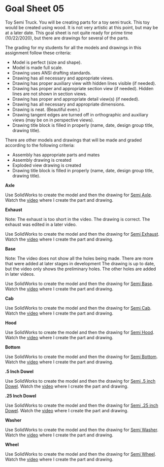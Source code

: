 # Goal Sheet 05

Toy Semi Truck.  You will be creating parts for a toy semi truck.  This toy would be created using wood.  It is not very artistic at this point, but may be at a later date.  This goal sheet is not quite ready for prime time (10/22/2020), but there are drawings for several of the parts.

The grading for my students for all the models and drawings in this assignment follow these criteria:

* Model is perfect (size and shape).
* Model is made full scale.
* Drawing uses ANSI drafting standards.
* Drawing has all necessary and appropriate views.
* Drawing has proper auxiliary view with hidden lines visible (if needed).
* Drawing has proper and appropriate section view (if needed).  Hidden lines are not shown in section views.
* Drawing has proper and appropriate detail view(s) (if needed).
* Drawing has all necessary and appropriate dimensions.
* Drawing is neat.  (Beautiful even.)
* Drawing tangent edges are turned off in orthographic and auxiliary views (may be on in perspective views).
* Drawing title block is filled in properly (name, date, design group title, drawing title).

There are other models and drawings that will be made and graded according to the following criteria:

* Assembly has appropriate parts and mates
* Assembly drawing is created
* Exploded view drawing is created
* Drawing title block is filled in properly (name, date, design group title, drawing title).

**Axle**

Use SolidWorks to create the model and then the drawing for <a href="https://github.com/MichaelTMiyoshi/DesignWithMiyoshi/blob/master/images/Semi01Axle.pdf">Semi Axle</a>.  Watch the [video](https://www.youtube.com/watch?v=m5asf7VR_Zo&list=PLJEm9rFVJ11DK6kCdsiycQVJ16rh2zwVT&index=40) where I create the part and drawing.

**Exhaust**

Note: The exhaust is too short in the video.  The drawing is correct.  The exhaust was edited in a later video.

Use SolidWorks to create the model and then the drawing for <a href="https://github.com/MichaelTMiyoshi/DesignWithMiyoshi/blob/master/images/Semi02Exhaust.pdf">Semi Exhaust</a>.  Watch the [video](https://www.youtube.com/watch?v=kMRFspiySoU&list=PLJEm9rFVJ11DK6kCdsiycQVJ16rh2zwVT&index=41) where I create the part and drawing.

**Base**

Note: The video does not show all the holes being made.  There are more that were added at later stages in development  The drawing is up to date, but the video only shows the preliminary holes.  The other holes are added in later videos.

Use SolidWorks to create the model and then the drawing for <a href="https://github.com/MichaelTMiyoshi/DesignWithMiyoshi/blob/master/images/Semi03Base.pdf">Semi Base</a>.  Watch the [video](https://www.youtube.com/watch?v=Od5DDmbjdII&list=PLJEm9rFVJ11DK6kCdsiycQVJ16rh2zwVT&index=42) where I create the part and drawing.

**Cab**

Use SolidWorks to create the model and then the drawing for <a href="https://github.com/MichaelTMiyoshi/DesignWithMiyoshi/blob/master/images/Semi04Cab.pdf">Semi Cab</a>.  Watch the [video](https://www.youtube.com/watch?v=rF1or-MBrTk&list=PLJEm9rFVJ11DK6kCdsiycQVJ16rh2zwVT&index=43) where I create the part and drawing.

**Hood**

Use SolidWorks to create the model and then the drawing for <a href="https://github.com/MichaelTMiyoshi/DesignWithMiyoshi/blob/master/images/Semi05Hood.pdf">Semi Hood</a>.  Watch the [video](https://www.youtube.com/watch?v=i1LEXE3faHg&list=PLJEm9rFVJ11DK6kCdsiycQVJ16rh2zwVT&index=44) where I create the part and drawing.

**Bottom**

Use SolidWorks to create the model and then the drawing for <a href="https://github.com/MichaelTMiyoshi/DesignWithMiyoshi/blob/master/images/Semi06Bottom.pdf">Semi Bottom</a>.  Watch the [video](https://youtu.be/nhEN1693uHw) where I create the part and drawing.

**.5 Inch Dowel**

Use SolidWorks to create the model and then the drawing for <a href="https://github.com/MichaelTMiyoshi/DesignWithMiyoshi/blob/master/images/Semi07Dowel5.pdf">Semi .5 inch Dowel</a>.  Watch the [video](https://youtu.be/kL4nFMcG9Cw) where I create the part and drawing.

**.25 Inch Dowel**

Use SolidWorks to create the model and then the drawing for <a href="https://github.com/MichaelTMiyoshi/DesignWithMiyoshi/blob/master/images/Semi08Dowel25.pdf">Semi .25 inch Dowel</a>.  Watch the [video](https://youtu.be/kL4nFMcG9Cw) where I create the part and drawing.

**Washer**

Use SolidWorks to create the model and then the drawing for <a href="https://github.com/MichaelTMiyoshi/DesignWithMiyoshi/blob/master/images/Semi09Washer.pdf">Semi Washer</a>.  Watch the [video](https://youtu.be/jnePNL4TlKw) where I create the part and drawing.

**Wheel**

Use SolidWorks to create the model and then the drawing for <a href="https://github.com/MichaelTMiyoshi/DesignWithMiyoshi/blob/master/images/Semi10Wheel.pdf">Semi Wheel</a>.  Watch the [video](https://youtu.be/4SGa0AZUaB8) where I create the part and drawing.
